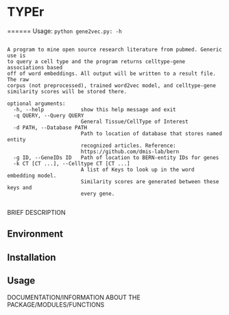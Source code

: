 # TYPEr
======
Usage:
`python gene2vec.py: -h`

```usage: gene2vec.py [-h] -q QUERY -d PATH -g ID -k CT [CT ...]

A program to mine open source research literature from pubmed. Generic use is
to query a cell type and the program returns celltype-gene associations based
off of word embeddings. All output will be written to a result file. The raw
corpus (not preprocessed), trained word2vec model, and celltype-gene
similarity scores will be stored there.

optional arguments:
  -h, --help            show this help message and exit
  -q QUERY, --Query QUERY
                        General Tissue/CellType of Interest
  -d PATH, --Database PATH
                        Path to location of database that stores named entity
                        recognized articles. Reference:
                        https://github.com/dmis-lab/bern
  -g ID, --GeneIDs ID   Path of location to BERN-entity IDs for genes
  -k CT [CT ...], --Celltype CT [CT ...]
                        A list of Keys to look up in the word embedding model.
                        Similarity scores are generated between these keys and
                        every gene.
                        
````
                        
BRIEF DESCRIPTION

## Environment

## Installation

## Usage 

DOCUMENTATION/INFORMATION ABOUT THE PACKAGE/MODULES/FUNCTIONS

